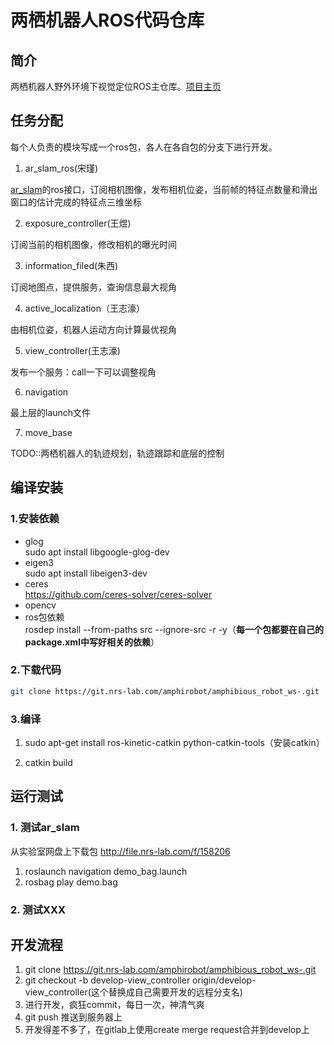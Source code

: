# 两栖机器人ROS代码仓库
## 简介
两栖机器人野外环境下视觉定位ROS主仓库。[项目主页](https://git.nrs-lab.com/amphirobot/projectmanagement)
## 任务分配
每个人负责的模块写成一个ros包，各人在各自包的分支下进行开发。
1. ar_slam_ros(宋瑾)
  
  [ar_slam](https://git.nrs-lab.com/amphirobot/svae-slam)的ros接口，订阅相机图像，发布相机位姿，当前帧的特征点数量和滑出窗口的估计完成的特征点三维坐标

2. exposure_controller(王煜)

  订阅当前的相机图像，修改相机的曝光时间

3. information_filed(朱西)

  订阅地图点，提供服务，查询信息最大视角

4. active_localization（王志濠）

  由相机位姿，机器人运动方向计算最优视角

5. view_controller(王志濠)

发布一个服务：call一下可以调整视角

6. navigation
  
  最上层的launch文件

7. move_base
  
  TODO::两栖机器人的轨迹规划，轨迹跟踪和底层的控制

## 编译安装
### 1.安装依赖
- glog      
sudo apt install libgoogle-glog-dev
- eigen3    
sudo apt install libeigen3-dev
- ceres     
https://github.com/ceres-solver/ceres-solver
- opencv
- ros包依赖  
rosdep install --from-paths src --ignore-src -r -y（**每一个包都要在自己的package.xml中写好相关的依赖**）
### 2.下载代码
```bash
git clone https://git.nrs-lab.com/amphirobot/amphibious_robot_ws-.git
```
### 3.编译
1. sudo apt-get install ros-kinetic-catkin python-catkin-tools（安装catkin）

2. catkin build

## 运行测试

### 1. 测试ar_slam

从实验室网盘上下载包
http://file.nrs-lab.com/f/158206

1. roslaunch navigation demo_bag.launch
2. rosbag play demo.bag

### 2. 测试XXX

## 开发流程
1. git clone https://git.nrs-lab.com/amphirobot/amphibious_robot_ws-.git
2. git checkout -b develop-view_controller origin/develop-view_controller(这个替换成自己需要开发的远程分支名)
3. 进行开发，疯狂commit，每日一次，神清气爽
4. git push 推送到服务器上
5. 开发得差不多了，在gitlab上使用create merge request合并到develop上
 